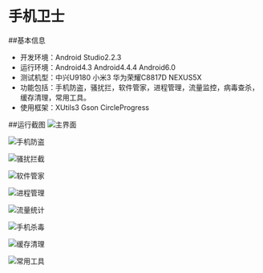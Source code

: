 # 手机卫士

##基本信息

- 开发环境：Android Studio2.2.3
- 运行环境：Android4.3 Android4.4.4 Android6.0
- 测试机型：中兴U9180 小米3 华为荣耀C8817D NEXUS5X
- 功能包括：手机防盗，骚扰拦，软件管家，进程管理，流量监控，病毒查杀，缓存清理，常用工具。
- 使用框架：XUtils3 Gson CircleProgress

##运行截图
![主界面](http://img.blog.csdn.net/20161209150840020?watermark/2/text/aHR0cDovL2Jsb2cuY3Nkbi5uZXQvc2luNTc0/font/5a6L5L2T/fontsize/400/fill/I0JBQkFCMA==/dissolve/70/gravity/SouthEast)

![手机防盗](http://img.blog.csdn.net/20161209145758766?watermark/2/text/aHR0cDovL2Jsb2cuY3Nkbi5uZXQvc2luNTc0/font/5a6L5L2T/fontsize/400/fill/I0JBQkFCMA==/dissolve/70/gravity/SouthEast)

![骚扰拦截](http://img.blog.csdn.net/20161209150002714?watermark/2/text/aHR0cDovL2Jsb2cuY3Nkbi5uZXQvc2luNTc0/font/5a6L5L2T/fontsize/400/fill/I0JBQkFCMA==/dissolve/70/gravity/SouthEast)

![软件管家](http://img.blog.csdn.net/20161209150024386?watermark/2/text/aHR0cDovL2Jsb2cuY3Nkbi5uZXQvc2luNTc0/font/5a6L5L2T/fontsize/400/fill/I0JBQkFCMA==/dissolve/70/gravity/SouthEast)

![进程管理](http://img.blog.csdn.net/20161209150048855?watermark/2/text/aHR0cDovL2Jsb2cuY3Nkbi5uZXQvc2luNTc0/font/5a6L5L2T/fontsize/400/fill/I0JBQkFCMA==/dissolve/70/gravity/SouthEast)

![流量统计](http://img.blog.csdn.net/20161209150112481?watermark/2/text/aHR0cDovL2Jsb2cuY3Nkbi5uZXQvc2luNTc0/font/5a6L5L2T/fontsize/400/fill/I0JBQkFCMA==/dissolve/70/gravity/SouthEast)

![手机杀毒](http://img.blog.csdn.net/20161209150135794?watermark/2/text/aHR0cDovL2Jsb2cuY3Nkbi5uZXQvc2luNTc0/font/5a6L5L2T/fontsize/400/fill/I0JBQkFCMA==/dissolve/70/gravity/SouthEast)

![缓存清理](http://img.blog.csdn.net/20161209150152294?watermark/2/text/aHR0cDovL2Jsb2cuY3Nkbi5uZXQvc2luNTc0/font/5a6L5L2T/fontsize/400/fill/I0JBQkFCMA==/dissolve/70/gravity/SouthEast)

![常用工具](http://img.blog.csdn.net/20161209150209174?watermark/2/text/aHR0cDovL2Jsb2cuY3Nkbi5uZXQvc2luNTc0/font/5a6L5L2T/fontsize/400/fill/I0JBQkFCMA==/dissolve/70/gravity/SouthEast)

